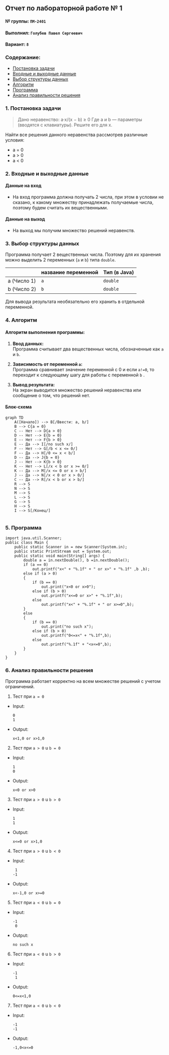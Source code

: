 ## Отчет по лабораторной работе № 1

#### № группы: `ПМ-2401`

#### Выполнил: `Голубев Павел Сергеевич`

#### Вариант: `8`

### Cодержание:

- [Постановка задачи](#1-постановка-задачи)
- [Входные и выходные данные](#2-входные-и-выходные-данные)
- [Выбор структуры данных](#3-выбор-структуры-данных)
- [Алгоритм](#4-алгоритм)
- [Программа](#5-программа)
- [Анализ правильности решения](#6-анализ-правильности-решения)

### 1. Постановка задачи
> Дано неравенство:
a·x/(x − b) ≥ 0
Где a и b — параметры (вводятся с клавиатуры). Решите его для x.

Найти все решения данного неравенства рассмотрев различные условия:
- а = 0
- а > 0
- a < 0  

### 2. Входные и выходные данные
#### Данные на вход

- На вход программа должна получать 2 числа, при этом в условии не сказано, к какому множеству
принадлежать получаемые числа, поэтому будем считать их вещественными.
#### Данные на выход
- На выход мы получим множество решений неравенств.

### 3. Выбор структуры данных

Программа получает 2 вещественных числа. Поэтому для их хранения
можно выделить 2 переменных (`a` и `b`) типа `double`.

|             | название переменной | Тип (в Java) | 
|-------------|---------------------|--------------|
| a (Число 1) | `a`                 | `double`     |
| b (Число 2) | `b`                 | `double`     | 

Для вывода результата необязательно его хранить в отдельной переменной.

### 4. Алгоритм

#### Алгоритм выполнения программы:

1. **Ввод данных:**  
   Программа считывает два вещественных числа, обозначенные как `a` и `b`.

2. **Зависимость от переменной `а`:**  
   Программа сравнивает значение переменной с 0 и если `а!=0`, то переходит к следующему шагу для работы с переменной `b` .

3. **Вывод результата:**  
   На экран выводится множество решений неравенства или сообщение о том, что решений нет.
#### Блок-схема


```mermaid
graph TD
    A([Начало]) --> B[/Ввести: a, b/]
    B --> C{a = 0}
    C -- Нет --> D{a > 0}
    D -- Нет --> E{b = 0}
    E -- Нет --> F{b > 0}
    E -- Да --> I[/no such x/]
    F -- Нет --> G[/b < x <= 0/]
    F -- Да --> H[/0 <= x < b/]
    D -- Да --> J{b = 0}
    J -- Нет --> K{b > 0}
    K -- Нет --> L[/x < b or x >= 0/]
    K -- Да --> M[/x <= 0 or x > b/]
    J -- Да --> N[/x < 0 or x > 0/]
    C -- Да --> R[/x < b or x > b/]
    R --> S
    N --> S
    M --> S
    L --> S
    G --> S
    H --> S
    I --> S[/Конец/]


```

### 5. Программа



```import java.io.PrintStream;
import java.util.Scanner;
public class Main {
    public static Scanner in = new Scanner(System.in);
    public static PrintStream out = System.out;
    public static void main(String[] args) {
        double a = in.nextDouble(), b =in.nextDouble();
        if (a == 0)
            out.printf("x<" + "%.1f" + " or x>" + "%.1f" ,b ,b);
        else if (a > 0)
        {
            if (b == 0)
                out.print("x<0 or x>0");
            else if (b > 0)
                out.printf("x<=0 or x>" + "%.1f",b);
            else
                out.printf("x<" + "%.1f" + " or x>=0",b);
        }
        else
        {
            if (b == 0)
                out.print("no such x");
            else if (b > 0)
                out.printf("0<=x<" + "%.1f",b);
            else
                out.printf("%.1f" + "<x<=0",b);
        }
    }
}
```

### 6. Анализ правильности решения
Программа работает корректно на всем множестве решений с учетом ограничений.

1. Тест при `a = 0`

- Input:
    ```
    0
    1
    ```

- Output:
    ```
    x<1,0 or x>1,0
    ```

2. Тест при `a > 0` u `b = 0`

- Input:
    ```
    1
    0
    ```

- Output:
    ```
    x<0 or x>0
    ```
3. Тест при `a > 0` u `b > 0`

- Input:
    ```
    1
    1
    ```

- Output:
    ```
    x<=0 or x>1,0
    ```
4. Тест при `a > 0` u `b < 0`

- Input:
    ```
     1
    -1
    ```

- Output:
    ```
    x<-1,0 or x>=0
    ```
5. Тест при `a < 0` u `b = 0`

- Input:
    ```
    -1
     0
    ```

- Output:
    ```
    no such x
    ```
6. Тест при `a < 0` u `b > 0`

- Input:
    ```
    -1
     1
    ```

- Output:
    ```
    0<=x<1,0
    ```
7. Тест при `a < 0` u `b < 0`

- Input:
    ```
    -1
    -1
    ```

- Output:
    ```
    -1,0<x<=0
    ```
    
